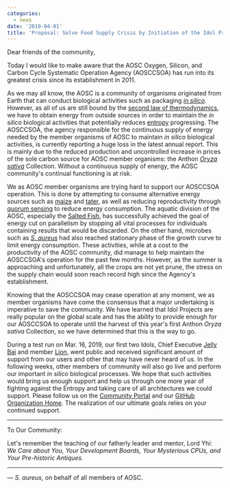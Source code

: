 ```yaml
---
categories:
  - news
date: '2019-04-01'
title: 'Proposal: Solve Food Supply Crisis by Initiation of the Idol Project'
---
```



Dear friends of the community,

Today I would like to make aware that the AOSC Oxygen, Silicon, and Carbon Cycle Systematic Operation Agency (AOSCCSOA) has run into its greatest crisis since its establishment in 2011.

As we may all know, the AOSC is a community of organisms originated from Earth that can conduct biological activities such as packaging [_in silico_](https://enwp.org/in_silico). However, as all of us are still bound by the [second law of thermodynamics](https://enwp.org/second_law_of_thermodynamics), we have to obtain energy from outside sources in order to maintain the _in silico_ biological activities that potentially reduces [entropy](https://enwp.org/entropy) progressing. The AOSCCSOA, the agency responsible for the continuous supply of energy needed by the member organisms of AOSC to maintain _in silico_ biological activities, is currently reporting a huge loss in the latest annual report. This is mainly due to the reduced production and uncontrolled increase in prices of the sole carbon source for AOSC member organisms: the Anthon [_Oryza sativa_](https://enwp.org/Oryza_sativa) Collection. Without a continuous supply of energy, the AOSC community's continual functioning is at risk.

We as AOSC member organisms are trying hard to support our AOSCCSOA operation. This is done by attempting to consume alternative energy sources such as [maize](https://enwp.org/maize) and [tater](https://enwp.org/potato), as well as reducing reproductivity through [quorum sensing](https://enwp.org/quorum_sensing) to reduce energy consumption. The aquatic division of the AOSC, especially the [Salted Fish](https://github.com/RedL0tus), has successfully achieved the goal of energy cut on parallelism by stopping all vital processes for individuals containing results that would be discarded. On the other hand, microbes such as [_S. aureus_](https://github.com/StephDC) had also reached stationary phase of the growth curve to limit energy consumption. These activities, while at a cost to the productivity of the AOSC community, did manage to help maintain the AOSCCSOA's operation for the past few months. However, as the summer is approaching and unfortunately, all the crops are not yet prune, the stress on the supply chain would soon reach record high since the Agency's establishment.

Knowing that the AOSCCSOA may cease operation at any moment, we as member organisms have come the consensus that a major undertaking is imperative to save the community. We have learned that Idol Projects are really popular on the global scale and has the ability to provide enough for our AOSCCSOA to operate until the harvest of this year's first Anthon _Oryza sativa_ Collection, so we have determined that this is the way to go.

During a test run on Mar. 16, 2019, our first two Idols, Chief Executive [Jelly Bai](https://github.com/MingcongBai) and member [Lion](https://github.com/LionNatsu), went public and received significant amount of support from our users and other that may have never heard of us. In the following weeks, other members of community will also go live and perform our important _in silico_ biological processes. We hope that such activities would bring us enough support and help us through one more year of fighting against the Entropy and taking care of all architectures we could support. Please follow us on the [Community Portal](https://aosc.io/) and our [GitHub Organization Home](https://github.com/AOSC-Dev). The realization of our ultimate goals relies on your continued support.

--------

To Our Community:

Let's remember the teaching of our fatherly leader and mentor, Lord Yhi: *We Care about You, Your Development Boards, Your Mysterious CPUs, and Your Pre-historic Antiques.*

--------

— _S. aureus_, on behalf of all members of AOSC.